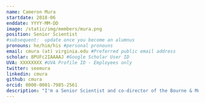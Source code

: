 ```yaml
---
name: Cameron Mura
startdate: 2018-06
enddate: YYYY-MM-DD
image: /static/img/members/mura.png
position: Senior Scientist
#subsequent:  update once you become an alumnus
pronouns: he/him/his #personal pronouns
email: cmura (at) virginia.edu #Preferred public email address
scholar: 8PUFc2IAAAAJ #Google Scholar User ID
UVA: XXXXXXXX #UVA Profile ID - Employees only
twitter: seemura
linkedin: cmura
github: cmura
orcid: 0000-0001-7985-2561
description: "I'm a Senior Scientist and co-director of the Bourne & Mura Computational Biosciences Lab, based in the Department of Biomedical Engineering at the University of Virginia; earlier on, I was an Assistant Professor of Chemistry at UVA (2008-2018). My scientific background, and most of my research interests, are in the areas of structural biology, molecular biophysics and computational biology, particularly as regards the evolution of RNA-associated ribonucleoprotein assemblies, protein folds, and protein-protein interactions. I've also become interested in the data sciences and its attendant approaches (e.g., deep learning and other machine learning paradigms), as applied to the aforementioned scientific domains."
---
```

